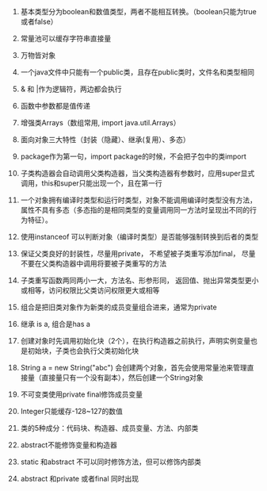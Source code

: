1. 基本类型分为boolean和数值类型，两者不能相互转换。（boolean只能为true或者false）

2. 常量池可以缓存字符串直接量

3. 万物皆对象

4. 一个java文件中只能有一个public类，且存在public类时，文件名和类型相同

5. & 和 |作为逻辑符，两边都会执行

6. 函数中参数都是值传递

7. 增强类Arrays（数组常用, import java.util.Arrays）

8. 面向对象三大特性（封装（隐藏）、继承(复用）、多态）

9. package作为第一句，import package的时候，不会把子包中的类import

10. 子类构造器会自动调用父类构造器，当父类构造器有参数时，应用super显式调用，this和super只能出现一个，且在第一行

11. 一个对象拥有编译时类型和运行时类型，对象不能调用编译时类型没有方法，属性不具有多态（多态指的是相同类型的变量调用同一方法时呈现出不同的行为特征）。

12. 使用instanceof 可以判断对象（编译时类型）是否能够强制转换到后者的类型

13. 保证父类良好的封装性，尽量用private， 不希望被子类重写添加final， 尽量不要在父类构造器中调用将要被子类重写的方法

14. 子类重写函数两同两小一大，方法名、形参形同， 返回值、抛出异常类型更小或相等，访问权限比父类访问权限更大或相等

15. 组合是把旧类对象作为新类的成员变量组合进来，通常为private

16. 继承 is a, 组合是has a

17.  创建对象时先调用初始化块（2个），在执行构造器之前执行，声明实例变量也是初始块，子类也会执行父类初始化块

18. String a = new String("abc") 会创建两个对象，首先会使用常量池来管理直接量（直接量只有一个没有副本），然后创建一个String对象

19.  不可变类使用private final修饰成员变量

20. Integer只能缓存-128~127的数值

21. 类的5种成分：代码块、构造器、成员变量、方法、内部类

22. abstract不能修饰变量和构造器

23. static 和abstract 不可以同时修饰方法，但可以修饰内部类

24. abstract 和private 或者final 同时出现

